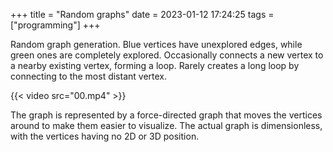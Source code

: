 +++
title = "Random graphs"
date = 2023-01-12 17:24:25
tags = ["programming"]
+++

Random graph generation. Blue vertices have unexplored edges, while green ones
are completely explored. Occasionally connects a new vertex to a nearby existing
vertex, forming a loop. Rarely creates a long loop by connecting to the most
distant vertex.

{{< video src="00.mp4" >}}

The graph is represented by a force-directed graph that moves the vertices
around to make them easier to visualize. The actual graph is dimensionless, with
the vertices having no 2D or 3D position.
